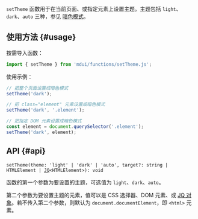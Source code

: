 `setTheme` 函数用于在当前页面、或指定元素上设置主题。主题包括 `light`、`dark`、`auto` 三种，参见 [暗色模式](/docs/2/styles/dark-mode)。

## 使用方法 {#usage}

按需导入函数：

```js
import { setTheme } from 'mdui/functions/setTheme.js';
```

使用示例：

```js
// 把整个页面设置成暗色模式
setTheme('dark');

// 把 class="element" 元素设置成暗色模式
setTheme('dark', '.element');

// 把指定 DOM 元素设置成暗色模式
const element = document.querySelector('.element');
setTheme('dark', element);
```

## API {#api}

<pre><code class="nohighlight">setTheme(theme: 'light' | 'dark' | 'auto', target?: string | HTMLElement | <a href="/docs/2/functions/jq">JQ</a>&lt;HTMLElement&gt;): void</code></pre>

函数的第一个参数为要设置的主题，可选值为 `light`、`dark`、`auto`。

第二个参数为要设置主题的元素，值可以是 CSS 选择器、DOM 元素、或 [JQ 对象](/docs/2/functions/jq)。若不传入第二个参数，则默认为 `document.documentElement`，即 `<html>` 元素。
